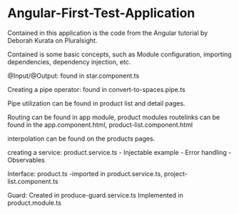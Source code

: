 # Angular-First-Test-Application


Contained in this application is the code from the Angular tutorial by Deborah Kurata on Pluralsight.

Contained is some basic concepts, such as Module configuration, importing dependencies, dependency injection, etc.

@Input/@Output:
	found in star.component.ts

Creating a pipe operator:
	found in convert-to-spaces.pipe.ts
	
Pipe utilization can be found in product list and detail pages.

Routing can be found in app module, product modules
	routelinks can be found in the app.component.html, product-list.component.html
	
interpolation can be found on the products pages.

creating a service:
	product.service.ts
		- Injectable example
		- Error handling
		- Observables

Interface: 
	product.ts
	-imported in product.service.ts, project-list.component.ts
	
Guard: 
	Created in produce-guard.service.ts
	Implemented in product.module.ts